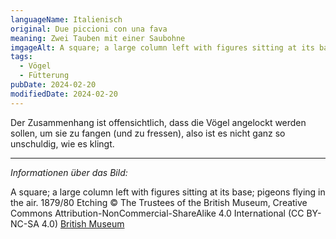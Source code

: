 ```yaml
---
languageName: Italienisch
original: Due piccioni con una fava
meaning: Zwei Tauben mit einer Saubohne
imgageAlt: A square; a large column left with figures sitting at its base; pigeons flying in the air. 1879/80 Etching, © The Trustees of the British Museum, Creative Commons Attribution-NonCommercial-ShareAlike 4.0 International (CC BY-NC-SA 4.0)
tags:
  - Vögel
  - Fütterung
pubDate: 2024-02-20
modifiedDate: 2024-02-20
---
```


Der Zusammenhang ist offensichtlich, dass die Vögel angelockt werden sollen, um sie zu fangen (und zu fressen), also ist es nicht ganz
so unschuldig, wie es klingt.

---

_Informationen über das Bild:_

A square; a large column left with figures sitting at its base; pigeons flying in the air. 1879/80 Etching
© The Trustees of the British Museum, Creative Commons Attribution-NonCommercial-ShareAlike 4.0 International (CC BY-NC-SA 4.0)
[British Museum](https://www.britishmuseum.org/collection/image/51485001)
